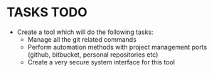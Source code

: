# TASKS TODO

- Create a tool which will do the following tasks:
  * Manage all the git related commands
  * Perform automation methods with project management ports (github, bitbucket, personal repositories etc)
  * Create a very secure system interface for this tool